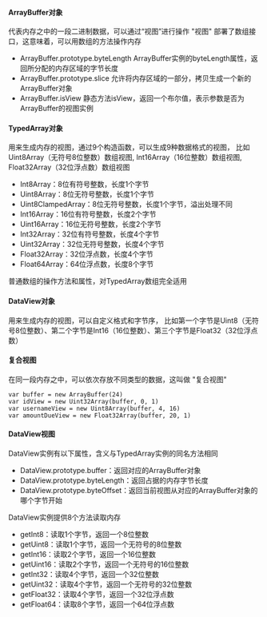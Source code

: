 #### ArrayBuffer对象
代表内存之中的一段二进制数据，可以通过“视图”进行操作
"视图" 部署了数组接口，这意味着，可以用数组的方法操作内存

- ArrayBuffer.prototype.byteLength ArrayBuffer实例的byteLength属性，返回所分配的内存区域的字节长度
- ArrayBuffer.prototype.slice 允许将内存区域的一部分，拷贝生成一个新的ArrayBuffer对象
- ArrayBuffer.isView 静态方法isView，返回一个布尔值，表示参数是否为ArrayBuffer的视图实例

#### TypedArray对象
用来生成内存的视图，通过9个构造函数，可以生成9种数据格式的视图，
比如Uint8Array（无符号8位整数）数组视图, Int16Array（16位整数）数组视图, 
Float32Array（32位浮点数）数组视图

- Int8Array：8位有符号整数，长度1个字节
- Uint8Array：8位无符号整数，长度1个字节
- Uint8ClampedArray：8位无符号整数，长度1个字节，溢出处理不同
- Int16Array：16位有符号整数，长度2个字节
- Uint16Array：16位无符号整数，长度2个字节
- Int32Array：32位有符号整数，长度4个字节
- Uint32Array：32位无符号整数，长度4个字节
- Float32Array：32位浮点数，长度4个字节
- Float64Array：64位浮点数，长度8个字节

普通数组的操作方法和属性，对TypedArray数组完全适用

#### DataView对象
用来生成内存的视图，可以自定义格式和字节序，
比如第一个字节是Uint8（无符号8位整数）、第二个字节是Int16（16位整数）、第三个字节是Float32（32位浮点数）

#### 复合视图
在同一段内存之中，可以依次存放不同类型的数据，这叫做 "复合视图"
```
var buffer = new ArrayBuffer(24)
var idView = new Uint32Array(buffer, 0, 1)
var usernameView = new Uint8Array(buffer, 4, 16)
var amountDueView = new Float32Array(buffer, 20, 1)
```

#### DataView视图
DataView实例有以下属性，含义与TypedArray实例的同名方法相同
- DataView.prototype.buffer：返回对应的ArrayBuffer对象
- DataView.prototype.byteLength：返回占据的内存字节长度
- DataView.prototype.byteOffset：返回当前视图从对应的ArrayBuffer对象的哪个字节开始

DataView实例提供8个方法读取内存
- getInt8：读取1个字节，返回一个8位整数
- getUint8：读取1个字节，返回一个无符号的8位整数
- getInt16：读取2个字节，返回一个16位整数
- getUint16：读取2个字节，返回一个无符号的16位整数
- getInt32：读取4个字节，返回一个32位整数
- getUint32：读取4个字节，返回一个无符号的32位整数
- getFloat32：读取4个字节，返回一个32位浮点数
- getFloat64：读取8个字节，返回一个64位浮点数
